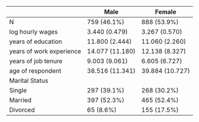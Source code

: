 |                          | Male            | Female          |
|--------------------------|-----------------|-----------------|
| N                        | 759 (46.1%)     | 888 (53.9%)     |
| log hourly wages         | 3.440 (0.479)   | 3.267 (0.570)   |
| years of education       | 11.800 (2.444)  | 11.060 (2.260)  |
| years of work experience | 14.077 (11.180) | 12.138 (8.327)  |
| years of job tenure      | 9.003 (9.061)   | 6.605 (6.727)   |
| age of respondent        | 38.516 (11.341) | 39.884 (10.727) |
| Marital Status           |                 |                 |
|   Single                 | 297 (39.1%)     | 268 (30.2%)     |
|   Married                | 397 (52.3%)     | 465 (52.4%)     |
|   Divorced               | 65 (8.6%)       | 155 (17.5%)     |
